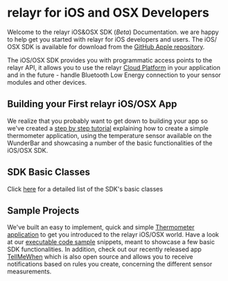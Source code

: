 # relayr for iOS and OSX Developers

Welcome to the relayr iOS&OSX SDK (*Beta*) Documentation. we are happy to help get you started with relayr for iOS developers and users.
The iOS/ OSX SDK is available for download from the [GitHub Apple repository](https://github.com/relayr/apple-sdk).

The iOS/OSX SDK provides you with programmatic access points to the relayr API, it allows you to use the relayr [Cloud Platform](https://developer.relayr.io/documents/Welcome/Platform) in your application and in the future - handle Bluetooth Low Energy connection to your sensor modules and other devices.

## Building your First relayr iOS/OSX App 

We realize that you probably want to get down to building your app so we've created a [step by step tutorial](https://developer.relayr.io/documents/Apple/FirstApp) explaining how to create a simple thermometer application, using the temperature sensor available on the WunderBar and showcasing a number of the basic functionalities of the iOS/OSX SDK.

## SDK Basic Classes 

Click <a href="https://developer.relayr.io/documents/Apple/Classes" target="_blank">here</a> for a detailed list of the SDK's basic classes

## Sample Projects

We've built an easy to implement, quick and simple <a href="https://github.com/relayr/apple-sample-apps/tree/thermometer">Thermometer application</a> to get you introduced to the relayr iOS/OSX world. Have a look at our [executable code sample](https://github.com/relayr/apple-sample-apps/tree/master/code-samples) snippets, meant to showcase a few basic SDK functionalities.
In addition, check out our recently released app [TellMeWhen](https://github.com/relayr/apple-tell-me-when) which is also open source and allows you to receive notifications based on rules you create, concerning the different sensor measurements.	
